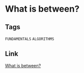 # What is between?


## Tags

`FUNDAMENTALS` `ALGORITHMS`

## Link

[What is between?](https://www.codewars.com/kata/55ecd718f46fba02e5000029)